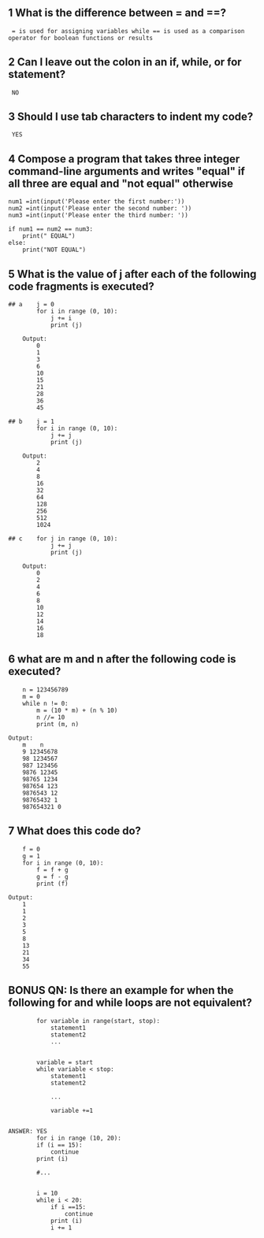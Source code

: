 ## 1 What is the difference between = and ==?
     = is used for assigning variables while == is used as a comparison operator for boolean functions or results

## 2 Can I leave out the colon in an if, while, or for statement? 
	 NO

## 3 Should I use tab characters to indent my code?
     YES

## 4 Compose a program that takes three integer command-line arguments and writes "equal" if all three are equal and "not equal"  otherwise
	num1 =int(input('Please enter the first number:'))
	num2 =int(input('Please enter the second number: '))
	num3 =int(input('Please enter the third number: '))

	if num1 == num2 == num3:
		print(" EQUAL")
	else:
		print("NOT EQUAL")

## 5 What is the value of j after each of the following code fragments is executed?

	## a 	j = 0
			for i in range (0, 10):
				j += i
				print (j)
		
		Output:		
			0
			1
			3
			6
			10
			15
			21
			28
			36
			45

	## b 	j = 1
			for i in range (0, 10):
				j += j
				print (j)
		
		Output:
			2
			4
			8
			16
			32
			64
			128
			256
			512
			1024

	## c  	for j in range (0, 10):
				j += j
				print (j)
		
		Output:
			0
			2
			4
			6
			8
			10
			12
			14
			16
			18

## 6 what are m and n after the following code is executed?

		n = 123456789
		m = 0
		while n != 0:
			m = (10 * m) + (n % 10)
			n //= 10
			print (m, n)

	Output:
		m    n
		9 12345678
		98 1234567
		987 123456
		9876 12345
		98765 1234
		987654 123
		9876543 12
		98765432 1
		987654321 0



## 7 What does this code do?

		f = 0
		g = 1
		for i in range (0, 10):
			f = f + g
			g = f - g
			print (f)

	Output:
		1
		1
		2
		3
		5
		8
		13
		21
		34
		55


## BONUS QN:  Is there an example for when the following for and while loops are not equivalent?

			for variable in range(start, stop):
				statement1
				statement2
				...


			variable = start
			while variable < stop:
				statement1
				statement2

				...

				variable +=1


	ANSWER: YES
			for i in range (10, 20):
			if (i == 15): 
				continue
			print (i)
		
			#...


			i = 10
			while i < 20:
				if i ==15:
					continue
				print (i)
				i += 1






